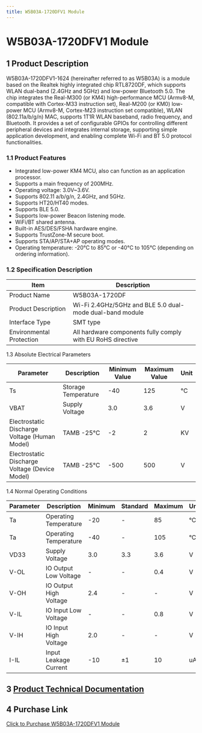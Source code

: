 ```yaml
---
title: W5B03A-1720DFV1 Module
---
```


# W5B03A-1720DFV1 Module

## 1 Product Description
W5B03A-1720DFV1-1624 (hereinafter referred to as W5B03A) is a module based on the Realtek highly integrated chip RTL8720DF, which supports WLAN dual-band (2.4GHz and 5GHz) and low-power Bluetooth 5.0. The chip integrates the Real-M300 (or KM4) high-performance MCU (Armv8-M, compatible with Cortex-M33 instruction set), Real-M200 (or KM0) low-power MCU (Armv8-M, Cortex-M23 instruction set compatible), WLAN (802.11a/b/g/n) MAC, supports 1T1R WLAN baseband, radio frequency, and Bluetooth. It provides a set of configurable GPIOs for controlling different peripheral devices and integrates internal storage, supporting simple application development, and enabling complete Wi-Fi and BT 5.0 protocol functionalities.

### 1.1 Product Features

- Integrated low-power KM4 MCU, also can function as an application processor.
- Supports a main frequency of 200MHz.
- Operating voltage: 3.0V~3.6V.
- Supports 802.11 a/b/g/n, 2.4GHz, and 5GHz.
- Supports HT20/HT40 modes.
- Supports BLE 5.0.
- Supports low-power Beacon listening mode.
- WiFi/BT shared antenna.
- Built-in AES/DES/FSHA hardware engine.
- Supports TrustZone-M secure boot.
- Supports STA/AP/STA+AP operating modes.
- Operating temperature: -20°C to 85°C or -40°C to 105°C (depending on ordering information).

### 1.2 Specification Description

| Item | Description |
| --- | --- |
| Product Name | W5B03A-1720DF |
| Product Description | Wi-Fi 2.4GHz/5GHz and BLE 5.0 dual-mode dual-band module |
| Interface Type | SMT type |
| Environmental Protection | All hardware components fully comply with EU RoHS directive |

1.3 Absolute Electrical Parameters

| Parameter | Description | Minimum Value | Maximum Value | Unit |
| --- | --- | --- | --- | --- |
| Ts | Storage Temperature | -40 | 125 | °C |
| VBAT | Supply Voltage | 3.0 | 3.6 | V |
| Electrostatic Discharge Voltage (Human Model) | TAMB -25°C | -2 | 2 | KV |
| Electrostatic Discharge Voltage (Device Model) | TAMB -25°C | -500 | 500 | V |

1.4 Normal Operating Conditions

| Parameter | Description | Minimum | Standard | Maximum | Unit |
| --- | --- | --- | --- | --- | --- |
| Ta | Operating Temperature | -20 | - | 85 | °C |
| Ta | Operating Temperature | -40 | - | 105 | °C |
| VD33 | Supply Voltage | 3.0 | 3.3 | 3.6 | V |
| V-OL | IO Output Low Voltage | - | - | 0.4 | V |
| V-OH | IO Output High Voltage | 2.4 | - | - | V |
| V-IL | IO Input Low Voltage | - | - | 0.8 | V |
| V-IH | IO Input High Voltage | 2.0 | - | - | V |
| I-IL | Input Leakage Current | -10 | ±1 | 10 | uA |


<!-- ## 1 产品概述

<p style="text-indent:2em;">
W5B03A-1720DFV1是一款高度集成的单片机低功耗双频带（2.4 GHz和5 GHz）无线局域网（WLAN）和蓝牙低能耗（BLE 5.0）通信控制器。它由一个被称为Real-M300（Armv8-M，或KM4的高性能MCU，兼容Rortex-M33指令集）组成之后和一个低功率单片机（ortex-M23指令集兼容），称为RealM200（或KM0之后）、WLAN（802.11 a/b/g/n）MAC、一个具有1T1R能力的WLAN基带、RF、蓝牙和外设。
</p>
同时还提供了高速连接接口、SDIO接口和USB接口。还有音频编解码器，键扫描和触摸键集成到这个IC。此外，灵活的设计还可以将GPIO根据应用程序配置为不同的功能。
<p style="text-indent:2em;">
W5B03A-1720DFV1还为物联网（物联网）Wi-Fi协议功能和应用程序集成了存储器（ROM/SRAM/PSRAM）。客户支持用户友好型开发套件（SDK和HDK）来开发物联网应用程序。
</p>
KM4 MCU是一个32位的核心，提供了系统增强，如低功耗、增强的调试特性、浮点计算、DSP指令和高水平的支持块集成。KM4单片机包含了一个3级管道。
<p style="text-indent:2em;">
KM0协处理器是一种节能、易于使用的32位核心，它与KM4核心的代码和工具兼容。KM0协处理器提供了高达20MHz的性能，带有一个简单的指令集和减少的代码大小。
</p>

## 2 系统架构

![](/assets/images/8720DF/kappframework-LiXlSP.png)
<p style="text-indent:2em;">
在W5B03A-1720DFV1中，主系统由32位多层AXI总线矩阵组成，它互连所有的主线和从线。总线矩阵提供从主到从属的访问，即使多个高速外设同时工作，也能实现并行访问和高效操作。
</p>
多层AXI总线矩阵以一种灵活的方式将CPU总线和其他总线主线连接到外围设备，通过允许不同的总线主线同时访问矩阵的不同从线端口上的外围设备来优化性能。
<p style="text-indent:2em;">
APB外设通过来自多层AXI总线矩阵的AXI总线端口的APB总线连接到AXI总线矩阵。这可以减少CPU和DMA控制器之间的冲突，也允许异步桥上的外设具有不跟踪系统时钟的固定时钟。
</p> -->

##  3 [Product Technical Documentation](../../services_support/8720df/W5B03A-1720DFV1_datasheet.md)


##  4 Purchase Link
[Click to Purchase W5B03A-1720DFV1 Module](../../buy_sample/index.md#rtl8720df)